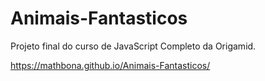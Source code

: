 # Animais-Fantasticos
Projeto final do curso de JavaScript Completo da Origamid.

https://mathbona.github.io/Animais-Fantasticos/

